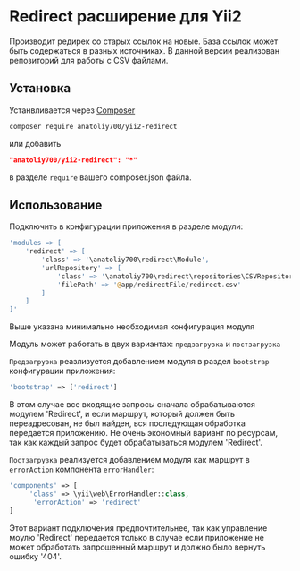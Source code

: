 # Redirect расширение для Yii2

Производит редирек со старых ссылок на новые. База ссылок может быть содержаться в разных источниках. 
В данной версии реализован репозиторий для работы с CSV файлами.

## Установка

Устанвливается через [Composer](http://getcomposer.org/download/) 

```bash
composer require anatoliy700/yii2-redirect
```
или добавить 

```json
"anatoliy700/yii2-redirect": "*"
```

в разделе `require` вашего composer.json файла.

## Использование

Подключить в конфигурации приложения в разделе модули:

```php
'modules => [
    'redirect' => [
        'class' => '\anatoliy700\redirect\Module',
        'urlRepository' => [
            'class' => '\anatoliy700\redirect\repositories\CSVRepository',
            'filePath' => '@app/redirectFile/redirect.csv'
        ]
    ]
]'
```
Выше указана минимально необходимая конфигурация модуля

Модуль может работать в двух вариантах: `предзагрузка` и `постзагрузка`

`Предзагрузка` реазлизуется добавлением модуля в раздел `bootstrap` конфигурации приложения:

```php
'bootstrap' => ['redirect']
```
В этом случае все входящие запросы сначала обрабатываются модулем 'Redirect', и если маршрут, который должен быть переадресован, не был найден, вся последующая обработка передается приложению.
Не очень экономный вариант по ресурсам, так как каждый запрос будет обрабатываться модулем 'Redirect'.

`Постзагрузка` реализуется добавлением модуля как маршрут в `errorAction` компонента `errorHandler`:

```php
'components' => [
     'class' => \yii\web\ErrorHandler::class,
      'errorAction' => 'redirect'
]
```

Этот вариант подключения предпочтительнее, так как управление моулю 'Redirect' передается только в случае если приложение не может обработать запрошенный маршрут и должно было вернуть ошибку '404'.

